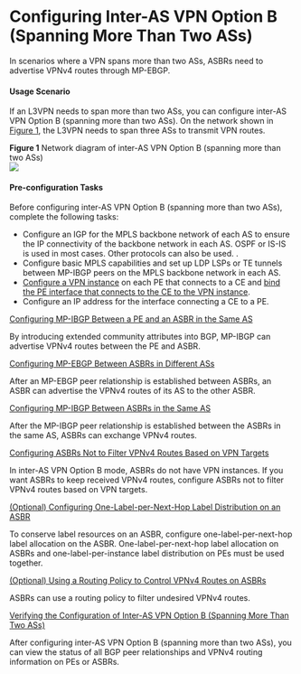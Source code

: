 Configuring Inter-AS VPN Option B (Spanning More Than Two ASs)
==============================================================

In scenarios where a VPN spans more than two ASs, ASBRs need to advertise VPNv4 routes through MP-EBGP.

#### Usage Scenario

If an L3VPN needs to span more than two ASs, you can configure inter-AS VPN Option B (spanning more than two ASs). On the network shown in [Figure 1](dc_vrp_mpls-l3vpn-v4_cfg_0052.html#EN-US_TASK_0172369323__fig_dc_vrp_mpls-l3vpn-v4_cfg_005201), the L3VPN needs to span three ASs to transmit VPN routes.

**Figure 1** Network diagram of inter-AS VPN Option B (spanning more than two ASs)  
![](images/fig_dc_vrp_mpls-l3vpn-v4_cfg_005201.png)

#### Pre-configuration Tasks

Before configuring inter-AS VPN Option B (spanning more than two ASs), complete the following tasks:

* Configure an IGP for the MPLS backbone network of each AS to ensure the IP connectivity of the backbone network in each AS. OSPF or IS-IS is used in most cases. Other protocols can also be used. .
* Configure basic MPLS capabilities and set up LDP LSPs or TE tunnels between MP-IBGP peers on the MPLS backbone network in each AS.
* [Configure a VPN instance](dc_vrp_mpls-l3vpn-v4_cfg_0155.html) on each PE that connects to a CE and [bind the PE interface that connects to the CE to the VPN instance](dc_vrp_mpls-l3vpn-v4_cfg_0156.html).
* Configure an IP address for the interface connecting a CE to a PE.


[Configuring MP-IBGP Between a PE and an ASBR in the Same AS](../../../../software/nev8r10_vrpv8r16/user/vrp/dc_vrp_mpls-l3vpn-v4_cfg_0053.html)

By introducing extended community attributes into BGP, MP-IBGP can advertise VPNv4 routes between the PE and ASBR.

[Configuring MP-EBGP Between ASBRs in Different ASs](../../../../software/nev8r10_vrpv8r16/user/vrp/dc_vrp_mpls-l3vpn-v4_cfg_0054.html)

After an MP-EBGP peer relationship is established between ASBRs, an ASBR can advertise the VPNv4 routes of its AS to the other ASBR.

[Configuring MP-IBGP Between ASBRs in the Same AS](../../../../software/nev8r10_vrpv8r16/user/vrp/dc_vrp_mpls-l3vpn-v4_cfg_0055.html)

After the MP-IBGP peer relationship is established between the ASBRs in the same AS, ASBRs can exchange VPNv4 routes.

[Configuring ASBRs Not to Filter VPNv4 Routes Based on VPN Targets](../../../../software/nev8r10_vrpv8r16/user/vrp/dc_vrp_mpls-l3vpn-v4_cfg_0134.html)

In inter-AS VPN Option B mode, ASBRs do not have VPN instances. If you want ASBRs to keep received VPNv4 routes, configure ASBRs not to filter VPNv4 routes based on VPN targets.

[(Optional) Configuring One-Label-per-Next-Hop Label Distribution on an ASBR](../../../../software/nev8r10_vrpv8r16/user/vrp/dc_vrp_mpls-l3vpn-v4_cfg_0173.html)

To conserve label resources on an ASBR, configure one-label-per-next-hop label allocation on the ASBR. One-label-per-next-hop label allocation on ASBRs and one-label-per-instance label distribution on PEs must be used together.

[(Optional) Using a Routing Policy to Control VPNv4 Routes on ASBRs](../../../../software/nev8r10_vrpv8r16/user/vrp/dc_vrp_mpls-l3vpn-v4_cfg_0163.html)

ASBRs can use a routing policy to filter undesired VPNv4 routes.

[Verifying the Configuration of Inter-AS VPN Option B (Spanning More Than Two ASs)](../../../../software/nev8r10_vrpv8r16/user/vrp/dc_vrp_mpls-l3vpn-v4_cfg_0058.html)

After configuring inter-AS VPN Option B (spanning more than two ASs), you can view the status of all BGP peer relationships and VPNv4 routing information on PEs or ASBRs.